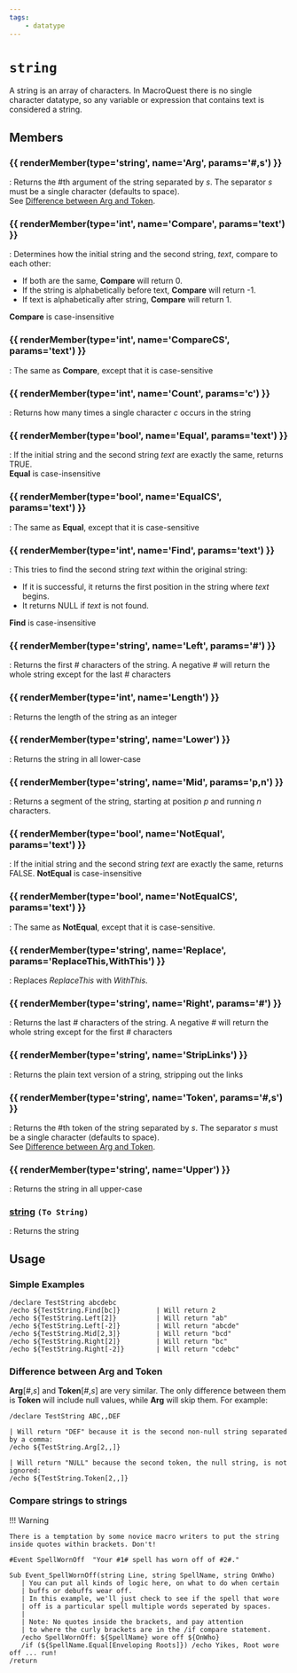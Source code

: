 ```yaml
---
tags:
    - datatype
---
```

# `string`

A string is an array of characters. In MacroQuest there is no single character datatype, so any variable or expression that contains text is considered a string.

## Members

### {{ renderMember(type='string', name='Arg', params='#,s') }}

:   Returns the #th argument of the string separated by _s_. The separator _s_ must be a single character (defaults to space).<br />See [Difference between Arg and Token][1].

### {{ renderMember(type='int', name='Compare', params='text') }}

:   Determines how the initial string and the second string, _text_, compare to each other:<br/><ul><li>If both are the same, **Compare** will return 0.</li><li>If the string is alphabetically before text, **Compare** will return -1.</li><li>If text is alphabetically after string, **Compare** will return 1.</li></ul>**Compare** is case-insensitive

### {{ renderMember(type='int', name='CompareCS', params='text') }}

:   The same as **Compare**, except that it is case-sensitive

### {{ renderMember(type='int', name='Count', params='c') }}

:   Returns how many times a single character _c_ occurs in the string

### {{ renderMember(type='bool', name='Equal', params='text') }}

:   If the initial string and the second string _text_ are exactly the same, returns TRUE.<br/>**Equal** is case-insensitive

### {{ renderMember(type='bool', name='EqualCS', params='text') }}

:   The same as **Equal**, except that it is case-sensitive

### {{ renderMember(type='int', name='Find', params='text') }}

:   This tries to find the second string _text_ within the original string:<br/><ul><li>If it is successful, it returns the first position in the string where _text_ begins.</li><li>It returns NULL if _text_ is not found.</li></ul>**Find** is case-insensitive

### {{ renderMember(type='string', name='Left', params='#') }}

:   Returns the first # characters of the string. A negative _#_ will return the whole string except for the last # characters

### {{ renderMember(type='int', name='Length') }}

:   Returns the length of the string as an integer

### {{ renderMember(type='string', name='Lower') }}

:   Returns the string in all lower-case

### {{ renderMember(type='string', name='Mid', params='p,n') }}

:   Returns a segment of the string, starting at position _p_ and running _n_ characters.

### {{ renderMember(type='bool', name='NotEqual', params='text') }}

:   If the initial string and the second string _text_ are exactly the same, returns FALSE. **NotEqual** is case-insensitive

### {{ renderMember(type='bool', name='NotEqualCS', params='text') }}

:   The same as **NotEqual**, except that it is case-sensitive.

### {{ renderMember(type='string', name='Replace', params='ReplaceThis,WithThis') }}

:   Replaces _ReplaceThis_ with _WithThis_.

### {{ renderMember(type='string', name='Right', params='#') }}

:   Returns the last _#_ characters of the string. A negative _#_ will return the whole string except for the first _#_ characters

### {{ renderMember(type='string', name='StripLinks') }}

:   Returns the plain text version of a string, stripping out the links

### {{ renderMember(type='string', name='Token', params='#,s') }}

:   Returns the #th token of the string separated by _s_. The separator _s_ must be a single character (defaults to space).<br />See [Difference between Arg and Token][1].

### {{ renderMember(type='string', name='Upper') }}

:   Returns the string in all upper-case

### [string][string] `(To String)`

:   Returns the string


## Usage

### Simple Examples

```text
/declare TestString abcdebc
/echo ${TestString.Find[bc]}         | Will return 2
/echo ${TestString.Left[2]}          | Will return "ab"
/echo ${TestString.Left[-2]}         | Will return "abcde"
/echo ${TestString.Mid[2,3]}         | Will return "bcd"
/echo ${TestString.Right[2]}         | Will return "bc"
/echo ${TestString.Right[-2]}        | Will return "cdebc"
```

### Difference between Arg and Token

**Arg**[_#_,_s_] and **Token**[_#_,_s_] are very similar. The only difference between them is **Token** will include null values, while **Arg** will skip them. For example:

```text
/declare TestString ABC,,DEF

| Will return "DEF" because it is the second non-null string separated by a comma:
/echo ${TestString.Arg[2,,]}

| Will return "NULL" because the second token, the null string, is not ignored:
/echo ${TestString.Token[2,,]}
```

### Compare strings to strings

!!! Warning

    There is a temptation by some novice macro writers to put the string inside quotes within brackets. Don't!

```text
#Event SpellWornOff  "Your #1# spell has worn off of #2#."

Sub Event_SpellWornOff(string Line, string SpellName, string OnWho)
   | You can put all kinds of logic here, on what to do when certain
   | buffs or debuffs wear off.
   | In this example, we'll just check to see if the spell that wore
   | off is a particular spell multiple words seperated by spaces.
   |
   | Note: No quotes inside the brackets, and pay attention
   | to where the curly brackets are in the /if compare statement.
   /echo SpellWornOff: ${SpellName} wore off ${OnWho}
   /if (${SpellName.Equal[Enveloping Roots]}) /echo Yikes, Root wore off ... run!
/return
```

[1]: #difference-between-arg-and-token
[achievement]: datatype-achievement.md
[achievementcat]: datatype-achievementcat.md
[achievementobj]: datatype-achievementobj.md
[altability]: datatype-altability.md
[augtype]: datatype-augtype.md
[auratype]: datatype-auratype.md
[bandolieritem]: #bandolieritem-datatype
[body]: datatype-body.md
[bool]: datatype-bool.md
[buff]: datatype-buff.md
[cachedbuff]: datatype-cachedbuff.md
[class]: datatype-class.md
[deity]: datatype-deity.md
[double]: datatype-double.md
[dzmember]: datatype-dzmember.md
[evolving]: datatype-evolving.md
[fellowship]: datatype-fellowship.md
[fellowshipmember]: datatype-fellowshipmember.md
[float]: datatype-float.md
[ground]: datatype-ground.md
[heading]: datatype-heading.md
[inifile]: datatype-inifile.md
[inifilesection]: datatype-inifilesection.md
[inifilesectionkey]: datatype-inifilesectionkey.md
[int]: datatype-int.md
[int64]: datatype-int64.md
[invslot]: datatype-invslot.md
[item]: datatype-item.md
[itemspell]: datatype-itemspell.md
[keyringitem]: datatype-keyringitem.md
[race]: datatype-race.md
[raidmember]: datatype-raidmember.md
[spawn]: datatype-spawn.md
[spell]: datatype-spell.md
[string]: datatype-string.md
[strinrg]: datatype-string.md
[ticks]: datatype-ticks.md
[time]: datatype-time.md
[timestamp]: datatype-timestamp.md
[window]: datatype-window.md
[worldlocation]: datatype-worldlocation.md
[xtarget]: datatype-xtarget.md
[zone]: datatype-zone.md
